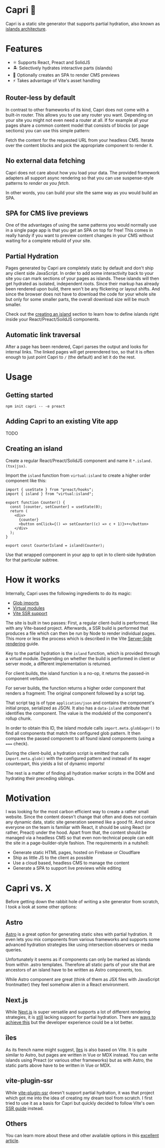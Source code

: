 # Capri 🍋

Capri is a static site generator that supports partial hydration, also known as [islands architecture](https://jasonformat.com/islands-architecture/).

# Features

- ⚛️ Supports React, Preact and SolidJS
- 🏝 Selectively hydrates interactive parts (islands)
- 🔮 Optionally creates an SPA to render CMS previews
- ⚡️ Takes advantage of Vite's asset handling

## Router-less by default

In contrast to other frameworks of its kind, Capri does not come with a built-in router. This allows you to use any router you want. Depending on your site you might not even need a router at all. If for example all your pages share a common content model that consists of blocks (or page sections) you can use this simple pattern:

Fetch the content for the requested URL from your headless CMS. Iterate over the content blocks and pick the appropriate component to render it.

## No external data fetching

Capri does not care about how you load your data. The provided framework adapters all support async rendering so that you can use suspense-style patterns to _render as you fetch_.

In other words, you can build your site the same way as you would build an SPA.

## SPA for CMS live previews

One of the advantages of using the same patterns you would normally use in a single page app is that you get an SPA on top for free! This comes in really handy if you want to preview content changes in your CMS without waiting for a complete rebuild of your site.

## Partial Hydration

Pages generated by Capri are completely static by default and don't ship any client side JavaScript. In order to add some interactivity back to your site you can mark sections of your pages as islands. These islands will then get hydrated as isolated, independent roots. Since their markup has already been rendered upon build, there won't be any flickering or layout shifts. And since the browser does not have to download the code for your whole site but only for some smaller parts, the overall download size will be much smaller.

Check out the [creating an island](#creating-an-island) section to learn how to define islands right inside your React/Preact/SoildJS components.

## Automatic link traversal

After a page has been rendered, Capri parses the output and looks for internal links. The linked pages will get prerendered too, so that it is often enough to just point Capri to `/` (the default) and let it do the rest.

# Usage

## Getting started

`npm init capri -- -e preact`

## Adding Capri to an existing Vite app

TODO

## Creating an island

Create a regular React/Preact/SolidJS component and name it `*.island.(tsx|jsx)`.

Import the `island` function from `virtual:island` to create a higher order component like this:

```tsx
import { useState } from "preact/hooks";
import { island } from "virtual:island";

export function Counter() {
  const [counter, setCounter] = useState(0);
  return (
    <div>
      {counter}
      <button onClick={() => setCounter((c) => c + 1)}>+</button>
    </div>
  );
}

export const CounterIsland = island(Counter);
```

Use that wrapped component in your app to opt in to client-side hydration for that particular subtree.

# How it works

Internally, Capri uses the following ingredients to do its magic:

- [Glob imports](https://vitejs.dev/guide/features.html#glob-import)
- [Virtual modules](https://vitejs.dev/guide/api-plugin.html#virtual-modules-convention)
- [Vite SSR support](https://vitejs.dev/guide/ssr.html)

The site is built in two passes: First, a regular client-build is performed, like with any Vite-based project. Afterwards, a SSR build is performed that produces a file which can then be run by Node to render individual pages. This more or less the process which is described in the Vite [Server-Side rendering](https://vitejs.dev/guide/ssr.html) guide.

Key to the partial hydration is the `island` function, which is provided through a virtual module. Depending on whether the build is performed in client or server mode, a different implementation is returned.

For client builds, the island function is a no-op, it returns the passed-in component verbatim.

For server builds, the function returns a higher order component that renders a fragment: The original component followed by a script tag.

That script tag is of type `application/json` and contains the component's initial props, serialized as JSON. It also has a `data-island` attribute that identifies the component. The value is the moduleId of the component's rollup chunk.

In order to obtain this ID, the island module calls `import.meta.globEager()` to find all components that match the configured glob pattern. It then compares the passed component to all found island components (using a `===` check).

During the client-build, a hydration script is emitted that calls `import.meta.glob()` with the configured pattern and instead of its eager counterpart, this yields a list of dynamic imports!

The rest is a matter of finding all hydration marker scripts in the DOM and hydrating their preceding siblings.

# Motivation

I was looking for the most carbon efficient way to create a rather small website. Since the content doesn't change that often and does not contain any dynamic data, static site generation seemed like a good fit. And since everyone on the team is familiar with React, it should be using React (or rather, Preact) under the hood. Apart from that, the content should be managed via a headless CMS so that even non-technical people can edit the site in a page-builder-style fashion. The requirements in a nutshell:

- Generate static HTML pages, hosted on Firebase or Cloudflare
- Ship as little JS to the client as possible
- Use a cloud based, headless CMS to manage the content
- Generate a SPA to support live previews while editing

# Capri vs. X

Before getting down the rabbit hole of writing a site generator from scratch, I took a look at some other options:

## Astro

[Astro](https://astro.build/) is a great option for generating static sites with partial hydration. It even lets you mix components from various frameworks and supports some advanced hydration strategies like using intersection observers or media queries.

Unfortunately it seems as if components can only be marked as islands from within .astro templates. Therefore all static parts of your site that are ancestors of an island have to be written as Astro components, too.

While Astro component are great (think of them as JSX files with JavaScript frontmatter) they feel somehow alien in a React environment.

## Next.js

While [Next.js](https://nextjs.org/) is super versatile and supports a lot of different rendering strategies, it is [still](https://github.com/vercel/next.js/issues/10344#issuecomment-580701566) lacking support for partial hydration. There are [ways to achieve this](https://medium.com/@luke_schmuke/how-we-achieved-the-best-web-performance-with-partial-hydration-20fab9c808d5) but the developer experience could be a lot better.

## îles

As its french name might suggest, [îles](https://iles-docs.netlify.app/) is also based on Vite. It is quite similar to Astro, but pages are written in Vue or MDX instead. You can write islands using Preact (or various other frameworks) but as with Astro, the static parts above have to be written in Vue or MDX.

## vite-plugin-ssr

While [vite-plugin-ssr](https://vite-plugin-ssr.com/) doesn't support partial hydration, it was that project which got me into the idea of creating my dream tool from scratch. I first tried to use it as a basis for Capri but quickly decided to follow Vite's own [SSR guide](https://vitejs.dev/guide/ssr.html) instead.

## Others

You can learn more about these and other available options in this [excellent article](https://ajcwebdev.com/what-is-partial-hydration-and-why-is-everyone-talking-about-it).
